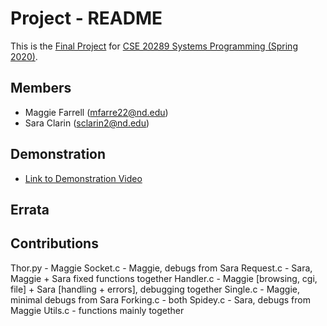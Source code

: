 # Project - README

This is the [Final Project] for [CSE 20289 Systems Programming (Spring 2020)].

## Members

- Maggie Farrell (mfarre22@nd.edu)
- Sara Clarin (sclarin2@nd.edu)

## Demonstration

- [Link to Demonstration Video]()

## Errata


## Contributions

Thor.py - Maggie 
Socket.c - Maggie,  debugs from Sara
Request.c - Sara, Maggie + Sara fixed functions together
Handler.c - Maggie [browsing, cgi, file] + Sara [handling + errors], debugging together
Single.c - Maggie, minimal debugs from Sara
Forking.c - both
Spidey.c - Sara, debugs from Maggie
Utils.c - functions mainly together


[Final Project]: https://www3.nd.edu/~pbui/teaching/cse.20289.sp20/project.html
[CSE 20289 Systems Programming (Spring 2020)]: https://www3.nd.edu/~pbui/teaching/cse.20289.sp20/
